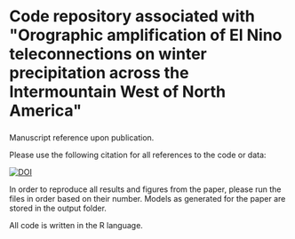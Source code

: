 # Code repository associated with "Orographic amplification of El Nino teleconnections on winter precipitation across the Intermountain West of North America"
###

Manuscript reference upon publication.

Please use the following citation for all references to the code or data:

[![DOI](https://zenodo.org/badge/620835297.svg)](https://zenodo.org/badge/latestdoi/620835297)

In order to reproduce all results and figures from the paper, please run the files in order based on their number. Models as generated for the paper are stored in the output folder.

All code is written in the R language. 
